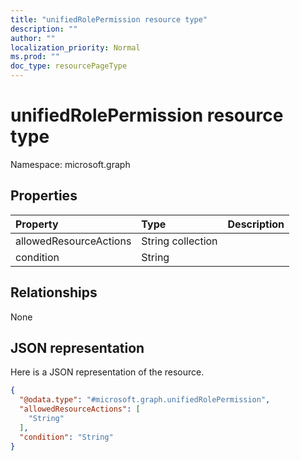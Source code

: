 ```yaml
---
title: "unifiedRolePermission resource type"
description: ""
author: ""
localization_priority: Normal
ms.prod: ""
doc_type: resourcePageType
---
```


# unifiedRolePermission resource type


Namespace: microsoft.graph



## Properties
|Property|Type|Description|
|:---|:---|:---|
|allowedResourceActions|String collection||
|condition|String||

## Relationships
None

## JSON representation
Here is a JSON representation of the resource.
<!-- {
  "blockType": "resource",
  "@odata.type": "microsoft.graph.unifiedRolePermission"
}
-->
``` json
{
  "@odata.type": "#microsoft.graph.unifiedRolePermission",
  "allowedResourceActions": [
    "String"
  ],
  "condition": "String"
}
```

